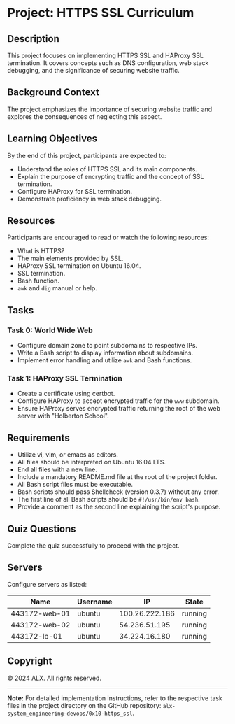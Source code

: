 # Project: HTTPS SSL Curriculum

## Description
This project focuses on implementing HTTPS SSL and HAProxy SSL termination. It covers concepts such as DNS configuration, web stack debugging, and the significance of securing website traffic.

## Background Context
The project emphasizes the importance of securing website traffic and explores the consequences of neglecting this aspect.

## Learning Objectives
By the end of this project, participants are expected to:

- Understand the roles of HTTPS SSL and its main components.
- Explain the purpose of encrypting traffic and the concept of SSL termination.
- Configure HAProxy for SSL termination.
- Demonstrate proficiency in web stack debugging.

## Resources
Participants are encouraged to read or watch the following resources:
- What is HTTPS?
- The main elements provided by SSL.
- HAProxy SSL termination on Ubuntu 16.04.
- SSL termination.
- Bash function.
- `awk` and `dig` manual or help.

## Tasks
### Task 0: World Wide Web
- Configure domain zone to point subdomains to respective IPs.
- Write a Bash script to display information about subdomains.
- Implement error handling and utilize `awk` and Bash functions.

### Task 1: HAProxy SSL Termination
- Create a certificate using certbot.
- Configure HAProxy to accept encrypted traffic for the `www` subdomain.
- Ensure HAProxy serves encrypted traffic returning the root of the web server with "Holberton School".

## Requirements
- Utilize vi, vim, or emacs as editors.
- All files should be interpreted on Ubuntu 16.04 LTS.
- End all files with a new line.
- Include a mandatory README.md file at the root of the project folder.
- All Bash script files must be executable.
- Bash scripts should pass Shellcheck (version 0.3.7) without any error.
- The first line of all Bash scripts should be `#!/usr/bin/env bash`.
- Provide a comment as the second line explaining the script's purpose.

## Quiz Questions
Complete the quiz successfully to proceed with the project.

## Servers
Configure servers as listed:

| Name           | Username | IP              | State   |
|----------------|----------|-----------------|---------|
| 443172-web-01  | ubuntu   | 100.26.222.186 | running |
| 443172-web-02  | ubuntu   | 54.236.51.195  | running |
| 443172-lb-01   | ubuntu   | 34.224.16.180  | running |

## Copyright
© 2024 ALX. All rights reserved.

---
**Note:** For detailed implementation instructions, refer to the respective task files in the project directory on the GitHub repository: `alx-system_engineering-devops/0x10-https_ssl`.
